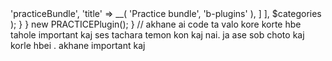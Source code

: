 
<?php
/**
 * Plugin Name: practice bundle
 * Description: Short description of the plugin
 * Version: 1.0.0
 * Author: bPlugins
 * Author URI: https://bplugins.com
 * License: GPLv3
 * License URI: https://www.gnu.org/licenses/gpl-3.0.txt
 * Text Domain: b-blocks
 */

// ABS PATH
if ( !defined( 'ABSPATH' ) ) { exit; }

// Constant
define( 'PRACTICE_VERSION', isset( $_SERVER['HTTP_HOST'] ) && 'localhost' === $_SERVER['HTTP_HOST'] ? time() : '1.0.0' );
define( 'PRACTICE_DIR_URL', plugin_dir_url( __FILE__ ) );
define( 'PRACTICE_DIR_PATH', plugin_dir_path( __FILE__ ) );

if( !class_exists( 'PRACTICEPlugin' ) ){
	class PRACTICEPlugin{
		function __construct(){
			add_action( 'init', [ $this, 'onInit' ] );
			add_action( 'enqueue_block_editor_assets', [ $this, 'enqueueAssets' ] );
			add_filter( 'block_categories_all', [$this, 'registerCategories'] );
		}

		function onInit(){
			$blocks =['faq',"ticker"];
			foreach ( $blocks as $block ) {
				register_block_type( __DIR__ . "/build/".$block );
			}

		
			

		}
		function enqueueAssets(){
			wp_enqueue_style( 'PRACTICE-style', PRACTICE_DIR_URL . 'build/index.css', [], PRACTICE_VERSION );
			wp_enqueue_script( 'PRACTICE-script', PRACTICE_DIR_URL . 'build/index.js', ['react', 'react-dom', 'wp-blob', 'wp-block-editor', 'wp-blocks', 'wp-components', 'wp-compose', 'wp-data', 'wp-i18n'], PRACTICE_VERSION, true );
		}
		function registerCategories( $categories ){
			return array_merge( [ [
				'slug'	=> 'practiceBundle',
				'title'	=> __( 'Practice bundle', 'b-plugins' ),
			] ], $categories );
		}
	}
	new PRACTICEPlugin();
}


// akhane ai code ta valo kore korte hbe tahole important kaj ses tachara temon kon kaj nai. ja ase sob choto kaj korle hbei . akhane important kaj 
